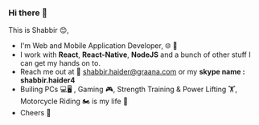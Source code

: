
### Hi there :wave:

This is Shabbir :blush:, 

- I'm Web and Mobile Application Developer, :globe_with_meridians: :iphone:
- I work with **React**, **React-Native**, **NodeJS** and a bunch of other stuff I can get my hands on to.
- Reach me out at :e-mail: shabbir.haider@graana.com or my **skype name : shabbir.haider4**
- Builing PCs :computer::desktop_computer: , Gaming :video_game:, Strength Training & Power Lifting :weight_lifting:, Motorcycle Riding :motorcycle: is my life :green_heart:
- Cheers :slightly_smiling_face:
